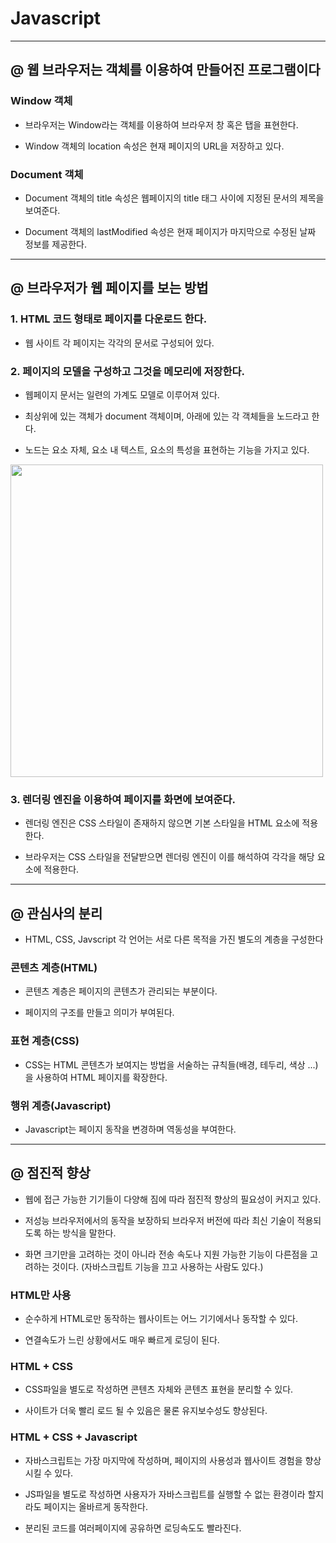 # Javascript

---

## @ 웹 브라우저는 객체를 이용하여 만들어진 프로그램이다

### Window 객체

* 브라우저는 Window라는 객체를 이용하여 브라우저 창 혹은 탭을 표현한다.

* Window 객체의 location 속성은 현재 페이지의 URL을 저장하고 있다.

### Document 객체

* Document 객체의 title 속성은 웹페이지의 title 태그 사이에 지정된 문서의 제목을 보여준다.

* Document 객체의 lastModified 속성은 현재 페이지가 마지막으로 수정된 날짜 정보를 제공한다.

--- 

## @ 브라우저가 웹 페이지를 보는 방법

### 1. HTML 코드 형태로 페이지를 다운로드 한다.

* 웹 사이트 각 페이지는 각각의 문서로 구성되어 있다.

### 2. 페이지의 모델을 구성하고 그것을 메모리에 저장한다.

* 웹페이지 문서는 일련의 가계도 모델로 이루어져 있다.

* 최상위에 있는 객체가 document 객체이며, 아래에 있는 각 객체들을 노드라고 한다.

* 노드는 요소 자체, 요소 내 텍스트, 요소의 특성을 표현하는 기능을 가지고 있다.

<img src="https://upload.wikimedia.org/wikipedia/commons/thumb/5/5a/DOM-model.svg/1200px-DOM-model.svg.png" width=500px;>

### 3. 렌더링 엔진을 이용하여 페이지를 화면에 보여준다.

* 렌더링 엔진은 CSS 스타일이 존재하지 않으면 기본 스타일을 HTML 요소에 적용한다.

* 브라우저는 CSS 스타일을 전달받으면 렌더링 엔진이 이를 해석하여 각각을 해당 요소에 적용한다.

---

## @ 관심사의 분리 

* HTML, CSS, Javscript 각 언어는 서로 다른 목적을 가진 별도의 계층을 구성한다

### 콘텐츠 계층(HTML)

* 콘텐츠 계층은 페이지의 콘텐츠가 관리되는 부분이다.

* 페이지의 구조를 만들고 의미가 부여된다.

### 표현 계층(CSS)

* CSS는 HTML 콘텐츠가 보여지는 방법을 서술하는 규칙들(배경, 테두리, 색상 ...)을 사용하여 HTML 페이지를 확장한다.

### 행위 계층(Javascript)

* Javascript는 페이지 동작을 변경하며 역동성을 부여한다.

---

## @ 점진적 향상

* 웹에 접근 가능한 기기들이 다양해 짐에 따라 점진적 향상의 필요성이 커지고 있다.

* 저성능 브라우저에서의 동작을 보장하되 브라우저 버전에 따라 최신 기술이 적용되도록 하는 방식을 말한다.

* 화면 크기만을 고려하는 것이 아니라 전송 속도나 지원 가능한 기능이 다른점을 고려하는 것이다. (자바스크립트 기능을 끄고 사용하는 사람도 있다.)

### HTML만 사용

* 순수하게 HTML로만 동작하는 웹사이트는 어느 기기에서나 동작할 수 있다.

* 연결속도가 느린 상황에서도 매우 빠르게 로딩이 된다.

### HTML + CSS

* CSS파일을 별도로 작성하면 콘텐츠 자체와 콘텐츠 표현을 분리할 수 있다.

* 사이트가 더욱 빨리 로드 될 수 있음은 물론 유지보수성도 향상된다.

### HTML + CSS + Javascript

* 자바스크립트는 가장 마지막에 작성하며, 페이지의 사용성과 웹사이트 경험을 향상시킬 수 있다.

* JS파일을 별도로 작성하면 사용자가 자바스크립트를 실행할 수 없는 환경이라 할지라도 페이지는 올바르게 동작한다.

* 분리된 코드를 여러페이지에 공유하면 로딩속도도 빨라진다. 
